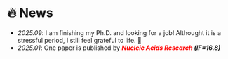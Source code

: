 # 🔥 News
- *2025.09*: I am finishing my Ph.D. and looking for a job! Althought it is a stressful period, I still feel grateful to life. 🎉 
- *2025.01*: One paper is published by ***<font color="red">Nucleic Acids Research</font> (IF=16.8)***


